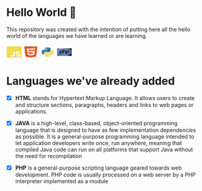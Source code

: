 # **Hello World 👋** #
This repository was created with the intention of putting here all the hello world of the languages we have learned or are learning.

<div style="display: inline_block">
<img align="center" alt="Icon-JS" height="30" width="40" src="https://raw.githubusercontent.com/devicons/devicon/master/icons/javascript/javascript-plain.svg">
<img align="center" alt="Icon-HTML" height="30" width="40" src="https://raw.githubusercontent.com/devicons/devicon/master/icons/html5/html5-original.svg">
<img align="center" alt="Icon-PYTHON" height="30" width="40" src="https://raw.githubusercontent.com/devicons/devicon/master/icons/python/python-original.svg">
<img align="center" alt="Icon-PHP" height="40" width="40" src="https://raw.githubusercontent.com/devicons/devicon/master/icons/php/php-original.svg">
</div>

# 


# Languages we've already added #

- [x] **HTML**
stands for Hypertext Markup Language. It allows users to create and structure sections, paragraphs, headers and links to web pages or applications. 

- [x] **JAVA**
is a high-level, class-based, object-oriented programming language that is designed to have as few implementation dependencies as possible. It is a general-purpose programming language intended to let application developers write once, run anywhere, meaning that compiled Java code can run on all platforms that support Java without the need for recompilation

- [x] **PHP**
 is a general-purpose scripting language geared towards web development.
 PHP code is usually processed on a web server by a PHP interpreter implemented as a module